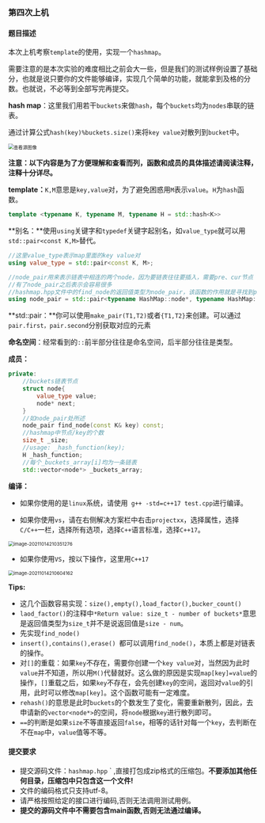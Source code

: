 ### 第四次上机

#### 题目描述

​		本次上机考察`template`的使用，实现一个`hashmap`。

​		需要注意的是本次实验的难度相比之前会大一些，但是我们的测试样例设置了基础分，也就是说只要你的文件能够编译，实现几个简单的功能，就能拿到及格的分数。也就说，不必等到全部写完再提交。



**hash map**：这里我们用若干`buckets`来做`hash`，每个`buckets`均为`nodes`串联的链表。

通过计算公式`hash(key)%buckets.size()`来将`key value`对散列到`bucket`中。

<img src="https://cdn-images-1.medium.com/max/1200/1*3jxEppESh9LLK14YMQ-ocA.png" alt="查看源图像" style="zoom: 67%;" />





**注意：以下内容是为了方便理解和查看而列，函数和成员的具体描述请阅读注释，注释十分详尽。**



**template：**`K,M`意思是`key,value`对，为了避免困惑用`M`表示`value`。`H`为`hash`函数。

```c++
template <typename K, typename M, typename H = std::hash<K>>
```



**别名：**使用`using`关键字和`typedef`关键字起别名，如`value_type`就可以用`std::pair<const K,M>`替代。

```c++
//这里value_type表示map里面的key value对
using value_type = std::pair<const K, M>;

//node_pair用来表示链表中相连的两个node，因为要链表往往要插入，需要pre、cur节点
//有了node_pair之后表示会容易很多
//hashmap.hpp文件中的find_node的返回值类型为node_pair，该函数的作用就是寻找到pre,cur对
using node_pair = std::pair<typename HashMap::node*, typename HashMap::node*>;
```



**std::pair：**你可以使用`make_pair(T1,T2)`或者`{T1,T2}`来创建。可以通过`pair.first，pair.second`分别获取对应的元素



**命名空间**：经常看到的`::`前半部分往往是命名空间，后半部分往往是类型。



**成员：**

```c++
private:
	//buckets链表节点
	struct node{
        value_type value;
        node* next;
    }
	//如node_pair处所述
	node_pair find_node(const K& key) const;
	//hashmap中节点/key的个数
	size_t _size;
	//usage: _hash_function(key);
	H _hash_function;
	//每个_buckets_array[i]均为一条链表
	std::vector<node*> _buckets_array;
```



**编译：**

- 如果你使用的是`linux`系统，请使用` g++ -std=c++17 test.cpp`进行编译。

- 如果你使用`vs`，请在右侧解决方案栏中右击`projectxx`，选择属性，选择`C/C++`一栏，选择所有选项，选择`C++`语言标准，选择`C++17`。

<img src="https://typora-1306385380.cos.ap-nanjing.myqcloud.com/img/image-20211014210351276.png" alt="image-20211014210351276" style="zoom:67%;" />



- 如果你使用`VS`，按以下操作，这里用`C++17`

  

<img src="https://typora-1306385380.cos.ap-nanjing.myqcloud.com/img/image-20211014210604162.png" alt="image-20211014210604162" style="zoom:67%;" />

 **Tips:**

- 这几个函数容易实现：`size(),empty(),load_factor(),bucker_count()`
- `laod_factor()`的注释中`*Return value: size_t - number of buckets*`意思是返回值类型为`size_t`并不是说返回值是`size - num`。
- 先实现`find_node()`
- `insert(),contains(),erase() `都可以调用`find_node()`，本质上都是对链表的操作。
- 对`[]`的重载：如果`key`不存在，需要你创建一个`key value`对，当然因为此时`value`并不知道，所以用`M()`代替就好。这么做的原因是实现`map[key]=value`的操作，`[]`重载之后，如果`key`不存在，会先创建`key`的空间，返回对`value`的引用，此时可以修改`map[key]`。这个函数可能有一定难度。
- `rehash()`的意思是此时`buckets`的个数发生了变化，需要重新散列，因此，去申请新的`vector<node*>`的空间，将`node`根据`key`进行散列即可。
- `==`的判断是如果`size`不等直接返回`false`，相等的话针对每一个`key`，去判断在不在`map`中，`value`值等不等。







#### 提交要求

- 提交源码文件：`hashmap.hpp` ` ,直接打包成zip格式的压缩包。**不要添加其他任何目录，压缩包中只包含这一个文件!**
- 文件的编码格式只支持utf-8。
- 请严格按照给定的接口进行编码,否则无法调用测试用例。
- **提交的源码文件中不需要包含main函数,否则无法通过编译。**




